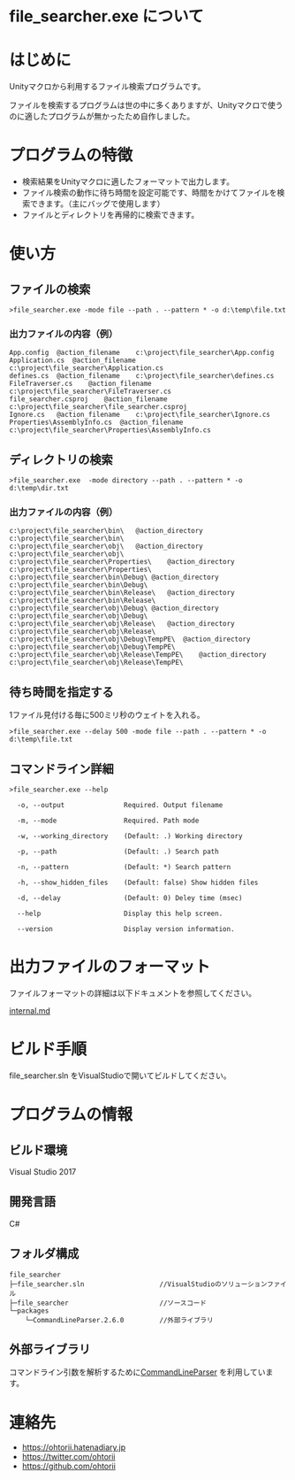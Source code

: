 ﻿# file_searcher.exe について


# はじめに

Unityマクロから利用するファイル検索プログラムです。

ファイルを検索するプログラムは世の中に多くありますが、Unityマクロで使うのに適したプログラムが無かったため自作しました。


# プログラムの特徴
- 検索結果をUnityマクロに適したフォーマットで出力します。
- ファイル検索の動作に待ち時間を設定可能です、時間をかけてファイルを検索できます。（主にバッグで使用します）
- ファイルとディレクトリを再帰的に検索できます。


# 使い方

## ファイルの検索

	>file_searcher.exe -mode file --path . --pattern * -o d:\temp\file.txt 

### 出力ファイルの内容（例）

	App.config	@action_filename	c:\project\file_searcher\App.config
	Application.cs	@action_filename	c:\project\file_searcher\Application.cs
	defines.cs	@action_filename	c:\project\file_searcher\defines.cs
	FileTraverser.cs	@action_filename	c:\project\file_searcher\FileTraverser.cs
	file_searcher.csproj	@action_filename	c:\project\file_searcher\file_searcher.csproj
	Ignore.cs	@action_filename	c:\project\file_searcher\Ignore.cs
	Properties\AssemblyInfo.cs	@action_filename	c:\project\file_searcher\Properties\AssemblyInfo.cs


## ディレクトリの検索

	>file_searcher.exe  -mode directory --path . --pattern * -o d:\temp\dir.txt 

### 出力ファイルの内容（例）

	c:\project\file_searcher\bin\	@action_directory	c:\project\file_searcher\bin\
	c:\project\file_searcher\obj\	@action_directory	c:\project\file_searcher\obj\
	c:\project\file_searcher\Properties\	@action_directory	c:\project\file_searcher\Properties\
	c:\project\file_searcher\bin\Debug\	@action_directory	c:\project\file_searcher\bin\Debug\
	c:\project\file_searcher\bin\Release\	@action_directory	c:\project\file_searcher\bin\Release\
	c:\project\file_searcher\obj\Debug\	@action_directory	c:\project\file_searcher\obj\Debug\
	c:\project\file_searcher\obj\Release\	@action_directory	c:\project\file_searcher\obj\Release\
	c:\project\file_searcher\obj\Debug\TempPE\	@action_directory	c:\project\file_searcher\obj\Debug\TempPE\
	c:\project\file_searcher\obj\Release\TempPE\	@action_directory	c:\project\file_searcher\obj\Release\TempPE\


## 待ち時間を指定する

1ファイル見付ける毎に500ミリ秒のウェイトを入れる。

	>file_searcher.exe --delay 500 -mode file --path . --pattern * -o d:\temp\file.txt 


## コマンドライン詳細

	>file_searcher.exe --help

	  -o, --output               Required. Output filename

	  -m, --mode                 Required. Path mode

	  -w, --working_directory    (Default: .) Working directory

	  -p, --path                 (Default: .) Search path

	  -n, --pattern              (Default: *) Search pattern

	  -h, --show_hidden_files    (Default: false) Show hidden files

	  -d, --delay                (Default: 0) Deley time (msec)

	  --help                     Display this help screen.

	  --version                  Display version information.


# 出力ファイルのフォーマット

ファイルフォーマットの詳細は以下ドキュメントを参照してください。

[internal.md](internal.md)


# ビルド手順

file_searcher.sln をVisualStudioで開いてビルドしてください。


# プログラムの情報

## ビルド環境

Visual Studio 2017

## 開発言語

C#

## フォルダ構成

	file_searcher
	├─file_searcher.sln                   //VisualStudioのソリューションファイル
	├─file_searcher                       //ソースコード
	└─packages
	    └─CommandLineParser.2.6.0         //外部ライブラリ


## 外部ライブラリ

コマンドライン引数を解析するために[CommandLineParser](https://www.nuget.org/packages/CommandLineParser/)
を利用しています。


# 連絡先

- <https://ohtorii.hatenadiary.jp>
- <https://twitter.com/ohtorii>
- <https://github.com/ohtorii>
